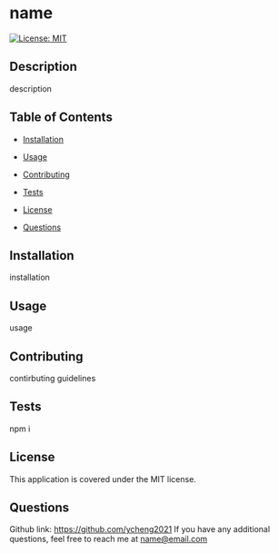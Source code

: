 
# name


[![License: MIT](https://img.shields.io/badge/License-MIT-yellow.svg)](https://opensource.org/licenses/MIT)
    

## Description
description

## Table of Contents

- [Installation](#installation)

- [Usage](#usage)

- [Contributing](#contributing)

- [Tests](#tests)

- [License](#license)

- [Questions](#questions)

## Installation 
installation

## Usage 
usage

## Contributing
contirbuting guidelines

## Tests
npm i

## License
This application is covered under the MIT license.

## Questions
Github link: https://github.com/ycheng2021
If you have any additional questions, feel free to reach me at name@email.com
